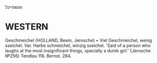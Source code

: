 געשמייכל

WESTERN
========

Geschmeichel {HOLLAND, Beem, Jerosche}
	•	Viel Geschmeichel, wenig sseichel. Var. Harbe schmeichel, winzig sseichel. 'Said of a person who laughs at the most insignificant things, specially a dumb girl.' {Jerosche №256}
Tendlau 116.
Bernst. 284.